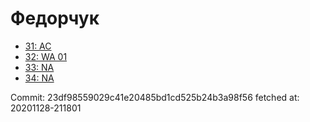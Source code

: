 # Федорчук
- [31: AC](31.md)
- [32: WA 01](32.md)
- [33: NA](33.md)
- [34: NA](34.md)

Commit: 23df98559029c41e20485bd1cd525b24b3a98f56
 fetched at: 20201128-211801
